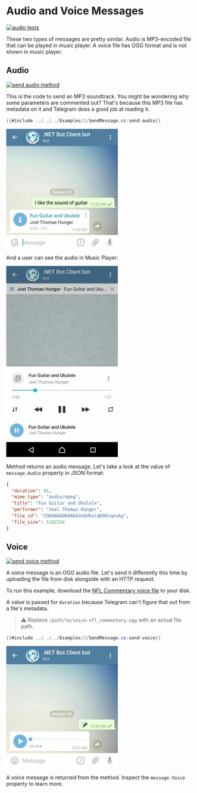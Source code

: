 # Audio and Voice Messages

[![audio tests](https://img.shields.io/badge/Examples-Audio_Messages-green.svg?style=flat-square)](https://github.com/TelegramBots/Telegram.Bot/blob/master/test/Telegram.Bot.Tests.Integ/Sending%20Messages/AudioMessageTests.cs)

These two types of messages are pretty similar. Audio is MP3-encoded file that can be played in music player.
A voice file has OGG format and is not shown in music player.

## Audio

[![send audio method](https://img.shields.io/badge/Bot_API_method-sendAudio-blue.svg?style=flat-square)](https://core.telegram.org/bots/api#sendaudio)

This is the code to send an MP3 soundtrack. You might be wondering why some parameters are commented out?
That's because this MP3 file has metadata on it and Telegram does a good job at reading it.

```c#
{{#include ../../../Examples/2/SendMessage.cs:send-audio}}
```

![audio message](../docs/shot-audio_msg.jpg)

And a user can see the audio in Music Player:

![music player](../docs/shot-music_player.jpg)

Method returns an audio message. Let's take a look at the value of `message.Audio` property in JSON format:

```json
{
  "duration": 91,
  "mime_type": "audio/mpeg",
  "title": "Fun Guitar and Ukulele",
  "performer": "Joel Thomas Hunger",
  "file_id": "CQADBAADKQADA3oUUKalqDOOcqesAg",
  "file_size": 1102154
}
```

## Voice

[![send voice method](https://img.shields.io/badge/Bot_API_method-sendVoice-blue.svg?style=flat-square)](https://core.telegram.org/bots/api#sendvoice)

A voice message is an OGG audio file.
Let's send it differently this time by uploading the file from disk alongside with an HTTP request.

To run this example, download the [NFL Commentary voice file] to your disk.

A value is passed for `duration` because Telegram can't figure that out from a file's metadata.

> ⚠️ Replace ```/path/to/voice-nfl_commentary.ogg``` with an actual file path.

```c#
{{#include ../../../Examples/2/SendMessage.cs:send-voice}}
```

![voice message](../docs/shot-voice_msg.jpg)

A voice message is returned from the method. Inspect the `message.Voice` property to learn more.

[NFL Commentary voice file]: https://telegrambots.github.io/book/docs/voice-nfl_commentary.ogg
